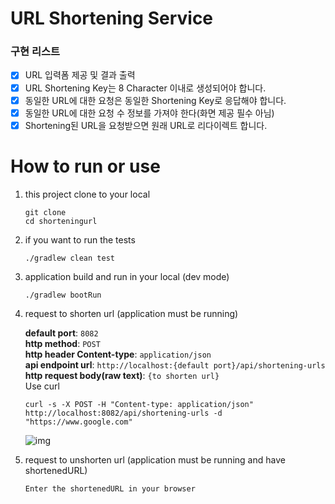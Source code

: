 # URL Shortening Service

### 구현 리스트
- [x] URL 입력폼 제공 및 결과 출력
- [x] URL Shortening Key는 8 Character 이내로 생성되어야 합니다.
- [x] 동일한 URL에 대한 요청은 동일한 Shortening Key로 응답해야 합니다.
- [x] 동일한 URL에 대한 요청 수 정보를 가져야 한다(화면 제공 필수 아님)
- [x] Shortening된 URL을 요청받으면 원래 URL로 리다이렉트 합니다.

# How to run or use
1. this project clone to your local
    ```shell
    git clone 
    cd shorteningurl
    ```

2. if you want to run the tests
    ```shell
    ./gradlew clean test
    ```

3. application build and run in your local (dev mode)
    ```shell
    ./gradlew bootRun
    ```

4. request to shorten url (application must be running)
   
    __default port__: `8082`\
    __http method__: `POST`\
    __http header Content-type__: `application/json`\
    __api endpoint url__: `http://localhost:{default port}/api/shortening-urls`\
    __http request body(raw text)__: `{to shorten url}`\
    Use curl
    ```shell
    curl -s -X POST -H "Content-type: application/json" http://localhost:8082/api/shortening-urls -d "https://www.google.com"
    ```
    ![img](https://user-images.githubusercontent.com/38197077/115124334-8f51a680-9ffc-11eb-88bb-a381119c7272.png)

5. request to unshorten url (application must be running and have shortenedURL)

    `Enter the shortenedURL in your browser`



